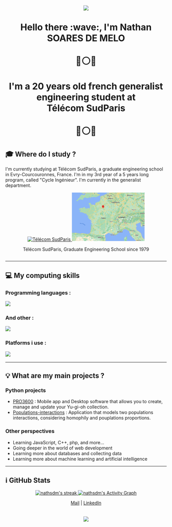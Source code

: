 <h1 align="center">
<img src="https://capsule-render.vercel.app/api?type=waving&color=gradient&height=115&section=header"/>
</p>Hello there :wave:, I'm <strong>Nathan SOARES DE MELO
<br><br>
🔵⚪🔴 <br><br> I'm a 20 years old french generalist engineering student at <br> <strong>Télécom SudParis</strong> <br><br> 🔵⚪🔴</strong></h1>

## :mortar_board: **Where do I study ?**

I'm currently studying at Télécom SudParis, a graduate engineering school in Evry-Courcouronnes, France. I'm in my 3rd year of a 5 years long program, called "Cycle Ingénieur". I'm currently in the generalist department.

<div align="center" style="display: flex; justify-content: center; align-items: center; flex-direction:row">
  <div style="flex: 1;">
    <a href="https://www.telecom-sudparis.eu/" target="_blank" rel="noreferrer">
      <img src="./images/TSP.jpg" alt="Télécom SudParis" style="width: 45%;">
    </a><a href="https://evrycourcouronnes.fr/" target="_blank" rel="noreferrer">
      <img src="./images/Evry.png" alt="Evry-Courcouronnes location" style="width: 45%;">
    </a>
    <p>Télécom SudParis, Graduate Engineering School since 1979</p>
  </div>
</div>

---

## :computer: My computing skills

<div>
  <div>
    <h3>Programming languages :</h3>
    <p>
        <img src="https://skillicons.dev/icons?i=py,html,css,js,md,mysql,sqlite" />
    </p>
  </div>
  <div>
    <h3>And other :</h3>
    <p>
      <img src="https://skillicons.dev/icons?i=git,selenium" />
    </p>
  </div>
  <div>
  <h3>Platforms i use :</h3>
    <p>
        <img src="https://skillicons.dev/icons?i=github,discord,bash,linux,vscode" />
    </p>
  </div>
</div>

---

## :bulb: **What are my main projects ?**

### **Python projects**

* [PRO3600](https://github.com/nathsdm/PRO3600) : Mobile app and Desktop software that allows you to create, manage and update your Yu-gi-oh collection.
* [Populations-interactions](https://github.com/nathsdm/Populations-interactions) : Application that models two populations interactions, considering homophily and pouplations proportions.

### **Other perspectives**

* Learning JavaScript, C++, php, and more...
* Going deeper in the world of web development
* Learning more about databases and collecting data
* Learning more about machine learning and artificial intelligence

---

## :information_source: GitHub Stats

<div align='center'>
  <a href="https://github.com/nathsdm">
  <img alt="nathsdm's streak" src="https://streak-stats.demolab.com/?user=nathsdm&theme=monokai-metallian&hide_border=true" width="900px"/>
  <img alt="nathsdm's Activity Graph" src="https://github-readme-activity-graph.cyclic.app/graph/?username=nathsdm&bg_color=1F222E&color=F8D866&line=F85D7F&point=FFFFFF&hide_border=true"/>
  </a>
</div>

<p align="center">
  <a href="mailto:nathan.soares_de_melo@telecom-sudparis.eu">Mail</a> | <a href="https://www.linkedin.com/in/nathan-soares-de-melo/" target="_blank" rel="noopener noreferrer">LinkedIn</a>
</p>

<h2 align="center">
<img src="https://capsule-render.vercel.app/api?type=waving&color=gradient&height=115&section=footer"/></h2>
